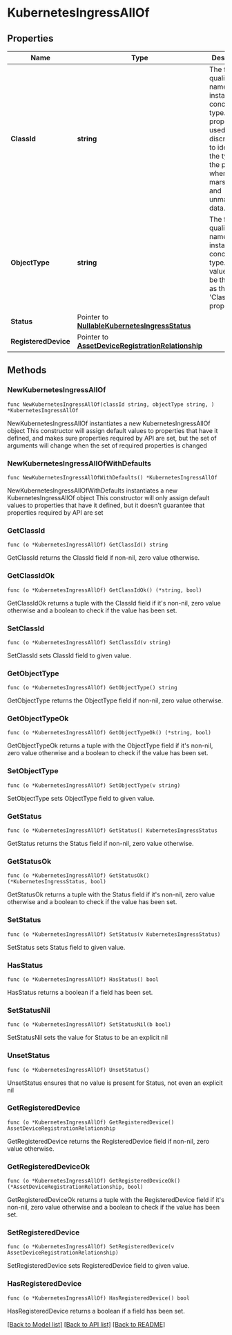 # KubernetesIngressAllOf

## Properties

Name | Type | Description | Notes
------------ | ------------- | ------------- | -------------
**ClassId** | **string** | The fully-qualified name of the instantiated, concrete type. This property is used as a discriminator to identify the type of the payload when marshaling and unmarshaling data. | [default to "kubernetes.Ingress"]
**ObjectType** | **string** | The fully-qualified name of the instantiated, concrete type. The value should be the same as the &#39;ClassId&#39; property. | [default to "kubernetes.Ingress"]
**Status** | Pointer to [**NullableKubernetesIngressStatus**](KubernetesIngressStatus.md) |  | [optional] 
**RegisteredDevice** | Pointer to [**AssetDeviceRegistrationRelationship**](AssetDeviceRegistrationRelationship.md) |  | [optional] 

## Methods

### NewKubernetesIngressAllOf

`func NewKubernetesIngressAllOf(classId string, objectType string, ) *KubernetesIngressAllOf`

NewKubernetesIngressAllOf instantiates a new KubernetesIngressAllOf object
This constructor will assign default values to properties that have it defined,
and makes sure properties required by API are set, but the set of arguments
will change when the set of required properties is changed

### NewKubernetesIngressAllOfWithDefaults

`func NewKubernetesIngressAllOfWithDefaults() *KubernetesIngressAllOf`

NewKubernetesIngressAllOfWithDefaults instantiates a new KubernetesIngressAllOf object
This constructor will only assign default values to properties that have it defined,
but it doesn't guarantee that properties required by API are set

### GetClassId

`func (o *KubernetesIngressAllOf) GetClassId() string`

GetClassId returns the ClassId field if non-nil, zero value otherwise.

### GetClassIdOk

`func (o *KubernetesIngressAllOf) GetClassIdOk() (*string, bool)`

GetClassIdOk returns a tuple with the ClassId field if it's non-nil, zero value otherwise
and a boolean to check if the value has been set.

### SetClassId

`func (o *KubernetesIngressAllOf) SetClassId(v string)`

SetClassId sets ClassId field to given value.


### GetObjectType

`func (o *KubernetesIngressAllOf) GetObjectType() string`

GetObjectType returns the ObjectType field if non-nil, zero value otherwise.

### GetObjectTypeOk

`func (o *KubernetesIngressAllOf) GetObjectTypeOk() (*string, bool)`

GetObjectTypeOk returns a tuple with the ObjectType field if it's non-nil, zero value otherwise
and a boolean to check if the value has been set.

### SetObjectType

`func (o *KubernetesIngressAllOf) SetObjectType(v string)`

SetObjectType sets ObjectType field to given value.


### GetStatus

`func (o *KubernetesIngressAllOf) GetStatus() KubernetesIngressStatus`

GetStatus returns the Status field if non-nil, zero value otherwise.

### GetStatusOk

`func (o *KubernetesIngressAllOf) GetStatusOk() (*KubernetesIngressStatus, bool)`

GetStatusOk returns a tuple with the Status field if it's non-nil, zero value otherwise
and a boolean to check if the value has been set.

### SetStatus

`func (o *KubernetesIngressAllOf) SetStatus(v KubernetesIngressStatus)`

SetStatus sets Status field to given value.

### HasStatus

`func (o *KubernetesIngressAllOf) HasStatus() bool`

HasStatus returns a boolean if a field has been set.

### SetStatusNil

`func (o *KubernetesIngressAllOf) SetStatusNil(b bool)`

 SetStatusNil sets the value for Status to be an explicit nil

### UnsetStatus
`func (o *KubernetesIngressAllOf) UnsetStatus()`

UnsetStatus ensures that no value is present for Status, not even an explicit nil
### GetRegisteredDevice

`func (o *KubernetesIngressAllOf) GetRegisteredDevice() AssetDeviceRegistrationRelationship`

GetRegisteredDevice returns the RegisteredDevice field if non-nil, zero value otherwise.

### GetRegisteredDeviceOk

`func (o *KubernetesIngressAllOf) GetRegisteredDeviceOk() (*AssetDeviceRegistrationRelationship, bool)`

GetRegisteredDeviceOk returns a tuple with the RegisteredDevice field if it's non-nil, zero value otherwise
and a boolean to check if the value has been set.

### SetRegisteredDevice

`func (o *KubernetesIngressAllOf) SetRegisteredDevice(v AssetDeviceRegistrationRelationship)`

SetRegisteredDevice sets RegisteredDevice field to given value.

### HasRegisteredDevice

`func (o *KubernetesIngressAllOf) HasRegisteredDevice() bool`

HasRegisteredDevice returns a boolean if a field has been set.


[[Back to Model list]](../README.md#documentation-for-models) [[Back to API list]](../README.md#documentation-for-api-endpoints) [[Back to README]](../README.md)



